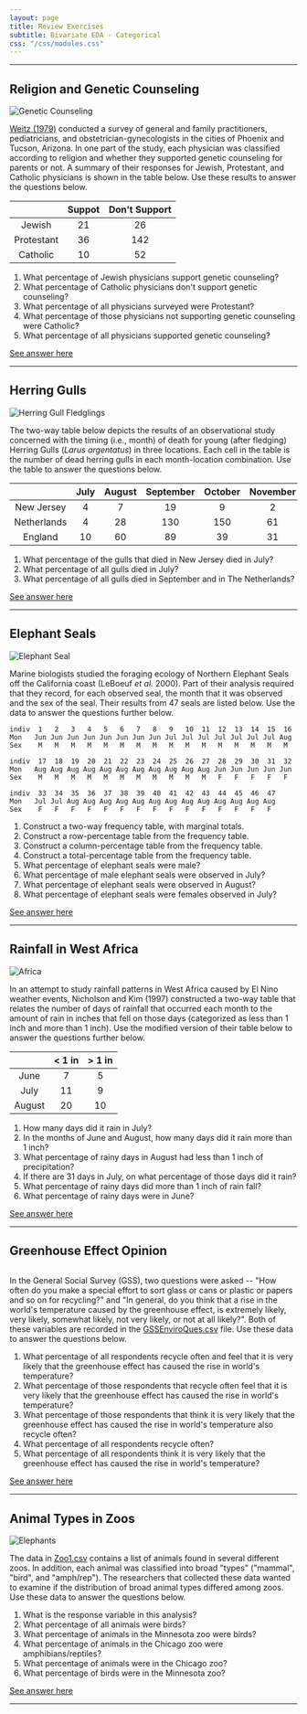 ```yaml
---
layout: page
title: Review Exercises
subtitle: Bivariate EDA - Categorical
css: "/css/modules.css"
---
```


----

## Religion and Genetic Counseling
<img src="zimgs/genetic_counseling.jpg" alt="Genetic Counseling" class="img-right">

[Weitz (1979)](https://asu.pure.elsevier.com/en/publications/barriers-to-acceptance-of-genetic-counseling-among-primary-care-p) conducted a survey of general and family practitioners, pediatricians, and obstetrician-gynecologists in the cities of Phoenix and Tucson, Arizona. In one part of the study, each physician was classified according to religion and whether they supported genetic counseling for parents or not. A summary of their responses for Jewish, Protestant, and Catholic physicians is shown in the table below. Use these results to answer the questions below.

|            | Suppot | Don't Support |
|:----------:|:------:|:-------------:|
|   Jewish   |   21   |       26      |
| Protestant |   36   |      142      |
|  Catholic  |   10   |       52      |

1. What percentage of Jewish physicians support genetic counseling?
1. What percentage of Catholic physicians don't support genetic counseling?
1. What percentage of all physicians surveyed were Protestant?
1. What percentage of those physicians not supporting genetic counseling were Catholic?
1. What percentage of all physicians supported genetic counseling?

[See answer here](zRevExAns/BEDACat#religion-and-genetic-counseling)

----

## Herring Gulls
<img src="zimgs/Herring_Gull_Fledglings.jpg" alt="Herring Gull Fledglings" class="img-right">

The two-way table below depicts the results of an observational study concerned with the timing (i.e., month) of death for young (after fledging) Herring Gulls (*Larus argentatus*) in three locations. Each cell in the table is the number of dead herring gulls in each month-location combination. Use the table to answer the questions below. 

|             | July | August | September | October | November | December |
|:-----------:|:----:|:------:|:---------:|:-------:|:--------:|:--------:|
|  New Jersey |   4  |    7   |     19    |    9    |     2    |     1    |
| Netherlands |   4  |   28   |    130    |   150   |    61    |    32    |
|   England   |  10  |   60   |     89    |    39   |    31    |    12    |

1. What percentage of the gulls that died in New Jersey died in July?
1. What percentage of all gulls died in July?
1. What percentage of all gulls died in September and in The Netherlands?
  
[See answer here](zRevExAns/BEDACat#herring-gulls)

----

## Elephant Seals
<img src="zimgs/ElephantSeals.jpg" alt="Elephant Seal" class="img-right">

Marine biologists studied the foraging ecology of Northern Elephant Seals off the California coast (LeBoeuf *et al.* 2000). Part of their analysis required that they record, for each observed seal, the month that it was observed and the sex of the seal. Their results from 47 seals are listed below. Use the data to answer the questions further below.

```
indiv  1   2   3   4   5   6   7   8   9   10  11  12  13  14  15  16
Mon   Jun Jun Jun Jun Jun Jun Jun Jun Jul Jul Jul Jul Jul Jul Jul Aug
Sex    M   M   M   M   M   M   M   M   M   M   M   M   M   M   M   M

indiv  17  18  19  20  21  22  23  24  25  26  27  28  29  30  31  32
Mon   Aug Aug Aug Aug Aug Aug Aug Aug Aug Aug Aug Jun Jun Jun Jun Jun
Sex    M   M   M   M   M   M   M   M   M   M   M   F   F   F   F   F

indiv  33  34  35  36  37  38  39  40  41  42  43  44  45  46  47
Mon   Jul Jul Aug Aug Aug Aug Aug Aug Aug Aug Aug Aug Aug Aug Aug
Sex    F   F   F   F   F   F   F   F   F   F   F   F   F   F   F
```

1. Construct a two-way frequency table, with marginal totals.
1. Construct a row-percentage table from the frequency table.
1. Construct a column-percentage table from the frequency table.
1. Construct a total-percentage table from the frequency table.
1. What percentage of elephant seals were male?
1. What percentage of male elephant seals were observed in July?
1. What percentage of elephant seals were observed in August?
1. What percentage of elephant seals were females observed in July?

[See answer here](zRevExAns/BEDACat#elephant-seals)

----

## Rainfall in West Africa
<img src="zimgs/Africa_satellite.jpg" alt="Africa" class="img-right">

In an attempt to study rainfall patterns in West Africa caused by El Nino weather events, Nicholson and Kim (1997) constructed a two-way table that relates the number of days of rainfall that occurred each month to the amount of rain in inches that fell on those days (categorized as less than 1 inch and more than 1 inch). Use the modified version of their table below to answer the questions further below.
 
|        | < 1 in | > 1 in |
|:------:|:------:|:------:|
|  June  |    7   |    5   |
|  July  |   11   |    9   |
| August |   20   |   10   |

1. How many days did it rain in July?
1. In the months of June and August, how many days did it rain more than 1 inch?
1. What percentage of rainy days in August had less than 1 inch of precipitation?
1. If there are 31 days in July, on what percentage of those days did it rain?
1. What percentage of rainy days did more than 1 inch of rain fall?
1. What percentage of rainy days were in June?

[See answer here](zRevExAns/BEDACat#rainfall-in-west-africa)

----

## Greenhouse Effect Opinion
<img src="zimgs/greenhouse_effect.jpg" alt="" class="img-right">

In the General Social Survey (GSS), two questions were asked -- "How often do you make a special effort to sort glass or cans or plastic or papers and so on for recycling?" and "In general, do you think that a rise in the world's temperature caused by the greenhouse effect, is extremely likely, very likely, somewhat likely, not very likely, or not at all likely?". Both of these variables are recorded in the [GSSEnviroQues.csv](https://raw.githubusercontent.com/droglenc/NCData/master/GSSEnviroQues.csv) file. Use these data to answer the questions below.

1. What percentage of all respondents recycle often and feel that it is very likely that the greenhouse effect has caused the rise in world's temperature?
1. What percentage of those respondents that recycle often feel that it is very likely that the greenhouse effect has caused the rise in world's temperature?
1. What percentage of those respondents that think it is very likely that the greenhouse effect has caused the rise in world's temperature also recycle often?
1. What percentage of all respondents recycle often?
1. What percentage of all respondents think it is very likely that the greenhouse effect has caused the rise in world's temperature?
    
[See answer here](zRevExAns/BEDACat#greenhouse-effect-opinion)

----

## Animal Types in Zoos
<img src="zimgs/zoo.jpg" alt="Elephants" class="img-right">

The data in [Zoo1.csv](https://raw.githubusercontent.com/droglenc/NCData/master/Zoo1.csv) contains a list of animals found in several different zoos. In addition, each animal was classified into broad "types" ("mammal", "bird", and "amph/rep"). The researchers that collected these data wanted to examine if the distribution of broad animal types differed among zoos. Use these data to answer the questions below.

1. What is the response variable in this analysis?
1. What percentage of all animals were birds?
1. What percentage of animals in the Minnesota zoo were birds?
1. What percentage of animals in the Chicago zoo were amphibians/reptiles?
1. What percentage of animals were in the Chicago zoo?
1. What percentage of birds were in the Minnesota zoo?
    
[See answer here](zRevExAns/BEDACat#animal-types-in-zoos)

----
